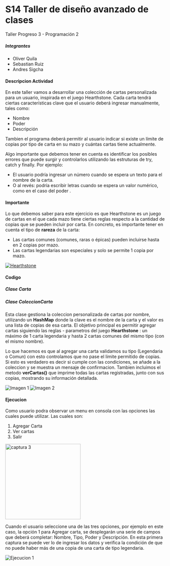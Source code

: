 # S14 Taller de diseño avanzado de clases
Taller Progreso 3 - Programación 2 

##### Integrantes 
- Oliver Quila
- Sebastian Ruiz 
- Andres Sigcha 

#### Descripcion Actividad
En este taller vamos a desarrollar una colección de cartas personalizada para un usuario, inspirada en el juego Hearthstone. Cada carta tendrá ciertas características clave que el usuario deberá ingresar manualmente, tales como:

- Nombre
- Poder
- Descripción

Tambien el programa deberá permitir al usuario indicar si existe un límite de copias por tipo de carta en su mazo y cuántas cartas tiene actualmente.

Algo importante que debemos tener en cuenta es identificar los posibles errores que puede surgir y controlarlos utilizando las estruturas de try, catch y finally. Por ejemplo:
- El usuario podría ingresar un número cuando se espera un texto para el nombre de la carta.
- O al revés: podría escribir letras cuando se espera un valor numérico, como en el caso del poder .

#### Importante
Lo que debemos saber para este ejercicio es que Hearthstone es un juego de cartas en el que cada mazo tiene ciertas reglas respecto a la cantidad de copias que se pueden incluir por carta.
En concreto, es importante tener en cuenta el tipo de **rareza** de la carta:

- Las cartas comunes (comunes, raras o épicas) pueden incluirse hasta en 2 copias por mazo.
- Las cartas legendarias son especiales y solo se permite 1 copia por mazo.

[![Hearthstone](https://cdn.mos.cms.futurecdn.net/rWmVewQjczBnK6a9McLYVV.jpg "Hearthstone")](https://th.bing.com/th/id/R.434d84e51170d6830035c2e7470c5767?rik=JdWTVIhEQyRzkA&pid=ImgRaw&r=0 "Hearthstone")

#### Codigo
##### Clase Carta 

##### Clase ColeccionCarta
Esta clase gestiona la coleccion personalizada de cartas por nombre, utilizando un **HashMap** donde la clave es el nombre de la carta y el valor es una lista de copias de esa carta. El objetivo principal es permitir agregar cartas siguiendo las reglas - parametros del juego  **Hearthstone** : un máximo de 1 carta legendaria y hasta 2 cartas comunes del mismo tipo (con el mismo nombre).

Lo que hacemos es que al agregar una carta validamos su tipo (Legendaria o Comun) con esto controlamos que no pase el limite permitido de copias. Si esto es verdadero es decir si cumple con las condiciones, se añade a la coleccion y se muestra un mensaje de confirmacion. Tambien incluimos el metodo **verCartas()** que imprime todas las cartas registradas, junto con sus copias, mostrando su información detallada. 

![Imagen 1](https://github.com/user-attachments/assets/b8f0c766-6ae5-45da-bf0c-860a1fe3d73c)
![Imagen 2](https://github.com/user-attachments/assets/bf5f575f-0f43-4db3-8849-ad1de567a2ef)

#### Ejecucion 
Como usuario podra observar un menu en consola con las opciones las cuales puede utilizar. Las cuales son: 
1. Agregar Carta 
2. Ver cartas
0. Salir
<img width="238" alt="captura 3" src="https://github.com/user-attachments/assets/b0719c1e-cb00-403b-8cf5-d9d64d600e10" />

Cuando el usuario seleccione una de las tres opciones, por ejemplo en este caso, la opción 1 para Agregar carta, se desplegarán una serie de campos que deberá completar: Nombre, Tipo, Poder y Descripción. En esta primera captura se puede ver lo de ingresar los datos y verifica la condición de que no puede haber más de una copia de una carta de tipo legendaria.

![Ejecucion 1](https://github.com/user-attachments/assets/638dbf69-7358-4e7d-aceb-db395c58fbdd)
